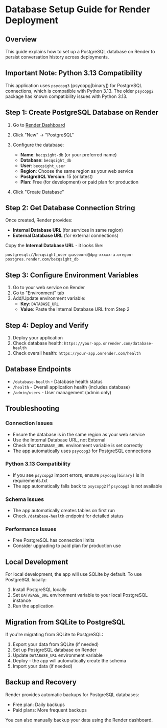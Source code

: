 # Database Setup Guide for Render Deployment

## Overview
This guide explains how to set up a PostgreSQL database on Render to persist conversation history across deployments.

## Important Note: Python 3.13 Compatibility
This application uses `psycopg3` (psycopg[binary]) for PostgreSQL connections, which is compatible with Python 3.13. The older `psycopg2` package has known compatibility issues with Python 3.13.

## Step 1: Create PostgreSQL Database on Render

1. Go to [Render Dashboard](https://dashboard.render.com)
2. Click "New" → "PostgreSQL"
3. Configure the database:
   - **Name**: `becqsight-db` (or your preferred name)
   - **Database**: `becqsight_db`
   - **User**: `becqsight_user`
   - **Region**: Choose the same region as your web service
   - **PostgreSQL Version**: 15 (or latest)
   - **Plan**: Free (for development) or paid plan for production

4. Click "Create Database"

## Step 2: Get Database Connection String

Once created, Render provides:
- **Internal Database URL** (for services in same region)
- **External Database URL** (for external connections)

Copy the **Internal Database URL** - it looks like:
```
postgresql://becqsight_user:password@dpg-xxxxx-a.oregon-postgres.render.com/becqsight_db
```

## Step 3: Configure Environment Variables

1. Go to your web service on Render
2. Go to "Environment" tab
3. Add/Update environment variable:
   - **Key**: `DATABASE_URL`
   - **Value**: Paste the Internal Database URL from Step 2

## Step 4: Deploy and Verify

1. Deploy your application
2. Check database health: `https://your-app.onrender.com/database-health`
3. Check overall health: `https://your-app.onrender.com/health`

## Database Endpoints

- `/database-health` - Database health status
- `/health` - Overall application health (includes database)
- `/admin/users` - User management (admin only)

## Troubleshooting

### Connection Issues
- Ensure the database is in the same region as your web service
- Use the Internal Database URL, not External
- Check that `DATABASE_URL` environment variable is set correctly
- The app automatically uses `psycopg3` for PostgreSQL connections

### Python 3.13 Compatibility
- If you see `psycopg2` import errors, ensure `psycopg[binary]` is in requirements.txt
- The app automatically falls back to `psycopg2` if `psycopg3` is not available

### Schema Issues
- The app automatically creates tables on first run
- Check `/database-health` endpoint for detailed status

### Performance Issues
- Free PostgreSQL has connection limits
- Consider upgrading to paid plan for production use

## Local Development

For local development, the app will use SQLite by default. To use PostgreSQL locally:

1. Install PostgreSQL locally
2. Set `DATABASE_URL` environment variable to your local PostgreSQL instance
3. Run the application

## Migration from SQLite to PostgreSQL

If you're migrating from SQLite to PostgreSQL:

1. Export your data from SQLite (if needed)
2. Set up PostgreSQL database on Render
3. Update `DATABASE_URL` environment variable
4. Deploy - the app will automatically create the schema
5. Import your data (if needed)

## Backup and Recovery

Render provides automatic backups for PostgreSQL databases:
- Free plan: Daily backups
- Paid plans: More frequent backups

You can also manually backup your data using the Render dashboard. 
